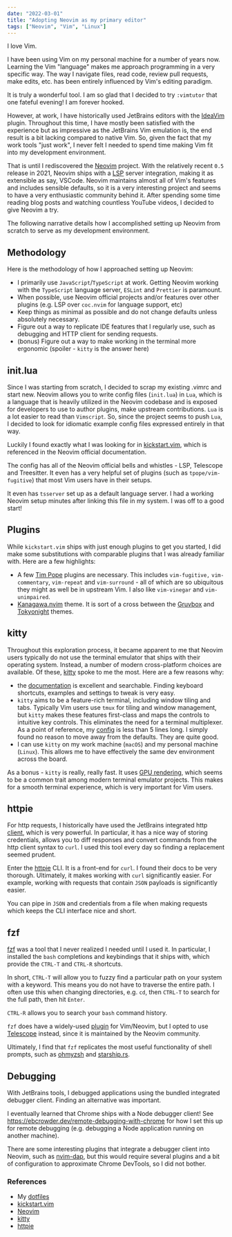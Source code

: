 ```yaml
---
date: "2022-03-01"
title: "Adopting Neovim as my primary editor"
tags: ["Neovim", "Vim", "Linux"]
---
```


I love Vim.

I have been using Vim on my personal machine for a number of years now. Learning the Vim "language" makes me approach programming in a very specific way. The way I navigate files, read code, review pull requests, make edits, etc. has been entirely influenced by Vim's editing paradigm. 

It is truly a wonderful tool. I am so glad that I decided to try `:vimtutor` that one fateful evening! I am forever hooked.

However, at work, I have historically used JetBrains editors with the [IdeaVim](https://github.com/JetBrains/ideavim) plugin. Throughout this time, I have mostly been satisfied with the experience but as impressive as the JetBrains Vim emulation is, the end result is a bit lacking compared to native Vim. So, given the fact that my work tools "just work", I never felt I needed to spend time making Vim fit into my development environment.  

That is until I rediscovered the [Neovim](https://neovim.io) project. With the relatively recent `0.5` release in 2021, Neovim ships with a [LSP](https://langserver.org) server integration, making it as extensible as say, VSCode. Neovim maintains almost all of Vim's features and includes sensible defaults, so it is a very interesting project and seems to have a very enthusiastic community behind it. After spending some time reading blog posts and watching countless YouTube videos, I decided to give Neovim a try. 

The following narrative details how I accomplished setting up Neovim from scratch to serve as my development environment.

## Methodology

Here is the methodology of how I approached setting up Neovim:
- I primarily use `JavaScript`/`TypeScript` at work. Getting Neovim working with the `TypeScript` language server, `ESLint` and `Prettier` is paramount.
- When possible, use Neovim official projects and/or features over other plugins (e.g. LSP over `coc.nvim` for language support, etc)
- Keep things as minimal as possible and do not change defaults unless absolutely necessary.
- Figure out a way to replicate IDE features that I regularly use, such as debugging and HTTP client for sending requests.
- (bonus) Figure out a way to make working in the terminal more ergonomic (spoiler - `kitty` is the answer here)

## init.lua

Since I was starting from scratch, I decided to scrap my existing .vimrc and start new. Neovim allows you to write config files (`init.lua`) in `Lua`, which is a language that is heavily utilized in the Neovim codebase and is exposed for developers to use to author plugins, make upstream contributions. `Lua` is a lot easier to read than `Vimscript`. So, since the project seems to push `Lua`, I decided to look for idiomatic example config files expressed entirely in that way.

Luckily I found exactly what I was looking for in [kickstart.vim](https://github.com/nvim-lua/kickstart.nvim), which is referenced in the Neovim official documentation. 

The config has all of the Neovim official bells and whistles - LSP, Telescope and Treesitter. It even has a very helpful set of plugins (such as `tpope/vim-fugitive`) that most Vim users have in their setups.  

It even has `tsserver` set up as a default language server. I had a working Neovim setup minutes after linking this file in my system. I was off to a good start!

## Plugins

While `kickstart.vim` ships with just enough plugins to get you started, I did make some substitutions with comparable plugins that I was already familiar with. Here are a few highlights:

- A few [Tim Pope](https://github.com/tpope) plugins are necessary. This includes `vim-fugitive,` `vim-commentary`, `vim-repeat` and `vim-surround` - all of which are so ubiquitous they might as well be in upstream Vim. I also like `vim-vinegar` and `vim-unimpaired`.
- [Kanagawa.nvim](https://github.com/rebelot/kanagawa.nvim) theme. It is sort of a cross between the [Gruvbox](https://github.com/morhetz/gruvbox) and [Tokyonight](https://github.com/folke/tokyonight.nvim) themes.

## kitty

Throughout this exploration process, it became apparent to me that Neovim users typically do not use the terminal emulator that ships with their operating system. Instead, a number of modern cross-platform choices are available. Of these, [kitty](https://github.com/kovidgoyal/kitty) spoke to me the most. Here are a few reasons why:
- the [documentation](https://sw.kovidgoyal.net/kitty/) is excellent and searchable. Finding keyboard shortcuts, examples and settings to tweak is very easy.
- `kitty` aims to be a feature-rich terminal, including window tiling and tabs. Typically Vim users use `tmux` for tiling and window management, but `kitty` makes these features first-class and maps the controls to intuitive key controls. This eliminates the need for a terminal multiplexer. As a point of reference, my [config](https://github.com/ebcrowder/dotfiles/blob/main/.config/kitty/kitty.conf) is less than 5 lines long. I simply found no reason to move away from the defaults. They are quite good. 
- I can use `kitty` on my work machine (`macOS`) and my personal machine (`Linux`). This allows me to have effectively the same dev environment across the board.

As a bonus - `kitty` is really, really fast. It uses [GPU rendering](https://sw.kovidgoyal.net/kitty/performance/), which seems to be a common trait among modern terminal emulator projects. This makes for a smooth terminal experience, which is very important for Vim users.

## httpie

For http requests, I historically have used the JetBrains integrated http [client](https://www.jetbrains.com/help/idea/http-client-in-product-code-editor.html), which is very powerful. In particular, it has a nice way of storing credentials, allows you to diff responses and convert commands from the http client syntax to `curl`. I used this tool every day so finding a replacement seemed prudent.

Enter the [httpie](https://httpie.io) CLI. It is a front-end for `curl`. I found their docs to be very thorough. Ultimately, it makes working with `curl` significantly easier. For example, working with requests that contain `JSON` payloads is significantly easier.

You can pipe in `JSON` and credentials from a file when making requests which keeps the CLI interface nice and short.  

## fzf

[fzf](https://github.com/junegunn/fzf) was a tool that I never realized I needed until I used it. In particular, I installed the `bash` completions and keybindings that it ships with, which provide the `CTRL-T` and `CTRL-R` shortcuts.

In short, `CTRL-T` will allow you to fuzzy find a particular path on your system with a keyword. This means you do not have to traverse the entire path. I often use this when changing directories, e.g. `cd`, then `CTRL-T` to search for the full path, then hit `Enter`.

`CTRL-R` allows you to search your `bash` command history. 

`fzf` does have a widely-used [plugin](https://github.com/junegunn/fzf.vim) for Vim/Neovim, but I opted to use [Telescope](https://github.com/nvim-telescope/telescope.nvim) instead, since it is maintained by the Neovim community.

Ultimately, I find that `fzf` replicates the most useful functionality of shell prompts, such as [ohmyzsh](https://ohmyz.sh/) and [starship.rs](https://starship.rs/).

## Debugging

With JetBrains tools, I debugged applications using the bundled integrated debugger client. Finding an alternative was important.

I eventually learned that Chrome ships with a Node debugger client! See https://ebcrowder.dev/remote-debugging-with-chrome for how I set this up for remote debugging (e.g. debugging a Node application running on another machine).

There are some interesting plugins that integrate a debugger client into Neovim, such as [nvim-dap](https://github.com/mfussenegger/nvim-dap), but this would require several plugins and a bit of configuration to approximate Chrome DevTools, so I did not bother.

### References
- My [dotfiles](https://github.com/ebcrowder/dotfiles)
- [kickstart.vim](https://github.com/nvim-lua/kickstart.nvim)
- [Neovim](https://neovim.io/)
- [kitty](https://github.com/kovidgoyal/kitty)
- [httpie](https://httpie.io)
